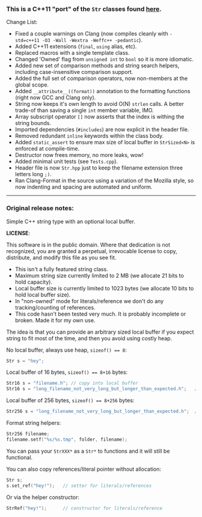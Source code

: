 
### This is a C++11 "port" of the `Str` classes found [here](https://github.com/ocornut/str).

Change List:

- Fixed a couple warnings on Clang (now compiles cleanly with `-std=c++11 -O3 -Wall -Wextra -Weffc++ -pedantic`).
- Added C++11 extensions (`final`, `using` alias, etc).
- Replaced macros with a single template class.
- Changed 'Owned' flag from `unsigned int` to `bool` so it is more idiomatic.
- Added new set of comparison methods and string search helpers, including case-insensitive comparison support.
- Added the full set of comparison operators, now non-members at the global scope.
- Added `__attribute__((format))` annotation to the formatting functions (right now GCC and Clang only).
- String now keeps it's own length to avoid O(N) `strlen` calls. A better trade-of than saving a single `int` member variable, IMO.
- Array subscript operator `[]` now asserts that the index is withing the string bounds.
- Imported dependencies (`#includes`) are now explicit in the header file.
- Removed redundant `inline` keywords within the class body.
- Added `static_assert` to ensure max size of local buffer in `StrSized<N>` is enforced at compile-time.
- Destructor now frees memory, no more leaks, wow!
- Added minimal unit tests (see `Tests.cpp`).
- Header file is now `Str.hpp` just to keep the filename extension three letters long `;)`.
- Ran Clang-Format in the source using a variation of the Mozilla style, so now indenting and spacing are automated and uniform.

----

### Original release notes:

Simple C++ string type with an optional local buffer.

**LICENSE**:

This software is in the public domain. Where that dedication is not
recognized, you are granted a perpetual, irrevocable license to copy,
distribute, and modify this file as you see fit.

- This isn't a fully featured string class.
- Maximum string size currently limited to 2 MB (we allocate 21 bits to hold capacity).
- Local buffer size is currently limited to 1023 bytes (we allocate 10 bits to hold local buffer size).
- In "non-owned" mode for literals/reference we don't do any tracking/counting of references.
- This code hasn't been tested very much. It is probably incomplete or broken. Made it for my own use.

The idea is that you can provide an arbitrary sized local buffer if you expect string to fit
most of the time, and then you avoid using costly heap.

No local buffer, always use heap, `sizeof() == 8`:

```cpp
Str s = "hey";
```

Local buffer of 16 bytes, `sizeof() == 8+16` bytes:

```cpp
Str16 s = "filename.h"; // copy into local buffer
Str16 s = "long_filename_not_very_long_but_longer_than_expected.h";   // use heap
```

Local buffer of 256 bytes, `sizeof() == 8+256` bytes:

```cpp
Str256 s = "long_filename_not_very_long_but_longer_than_expected.h";  // copy into local bufer
```

Format string helpers:

```cpp
Str256 filename;
filename.setf("%s/%s.tmp", folder, filename);
```

You can pass your `StrXXX*` as a `Str*` to functions and it will still be functional.

You can also copy references/literal pointer without allocation:

```cpp
Str s;
s.set_ref("hey!");   // setter for literals/references
```

Or via the helper constructor:

```cpp
StrRef("hey!");      // constructor for literals/reference
```

